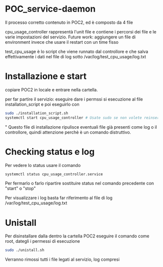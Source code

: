 # POC_service-daemon

Il processo corretto  contenuto in POC2, ed è composto da 4 file

cpu_usage_controller rappresentà l'unit file e contiene i percorsi dei file e le varie impostazioni del servizio. Future work: aggiungere un file di environment invece che usare il restart con un time fisso

test_cpu_usage è lo script che viene runnato dal controllore e che salva effettivamente i dati nel file di log sotto /var/log/test_cpu_usage/log.txt 

# Installazione e start
copiare POC2 in locale e entrare nella cartella.

per far partire il servizio: eseguire dare i permssi si esecuzione al file installation_script e poi eseguirlo con
```bash
sudo ./installation_script.sh
systemctl start cpu_usage_controller # Usate sudo se non volete reinserire la password
```
"
Questo file di installazione ripulisce eventuali file già presenti come log o il controllore, quindi attenzione perchè è un comando distruttivo.


# Checking status e log

Per vedere lo status usare il comando 
```bash
systemctl status cpu_usage_controller.service
```
Per fermarlo o farlo ripartire sostituire status nel comando precedente con "start" o "stop"

Per visualizzare i log basta far riferimento al file di log /var/log/test_cpu_usage/log.txt 

# Unistall 

Per disinstallare dalla dentro la cartella POC2 eseguire il comando come root, dategli i permessi di esecuzione
```bash
sudo ./unistall.sh
```

Verranno rimossi tutti i file legati al servizio, log compresi

